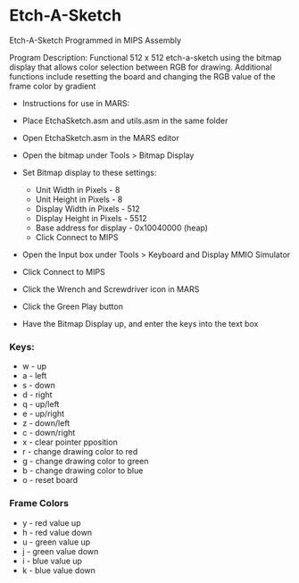 # Etch-A-Sketch
Etch-A-Sketch Programmed in MIPS Assembly

Program Description: 	Functional 512 x 512 etch-a-sketch using the bitmap display that allows color selection between RGB for drawing.
					Additional functions include resetting the board and changing the RGB value of the frame color by gradient
          
- Instructions for use in MARS:
 - Place EtchaSketch.asm and utils.asm in the same folder
 - Open EtchaSketch.asm in the MARS editor
 - Open the bitmap under Tools > Bitmap Display
  
 - Set Bitmap display to these settings:
   - Unit Width in Pixels - 8
   - Unit Height in Pixels - 8
   - Display Width in Pixels - 512
   - Display Height in Pixels - 5512
   - Base address for display - 0x10040000 (heap)
   - Click Connect to MIPS
   
  - Open the Input box under Tools > Keyboard and Display MMIO Simulator
   - Click Connect to MIPS
   
  - Click the Wrench and Screwdriver icon in MARS
  - Click the Green Play button
   
  - Have the Bitmap Display up, and enter the keys into the text box

### Keys: 
  - w - up
  - a - left
  - s - down
  - d - right
  - q - up/left
  - e - up/right
  - z - down/left
  - c - down/right
  - x - clear pointer pposition
  - r - change drawing color to red
  - g - change drawing color to green
  - b - change drawing color to blue
  - o - reset board
  ### Frame Colors
  - y - red value up
  - h - red value down
  - u - green value up
  - j - green value down
  - i - blue value up
  - k - blue value down
